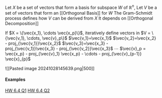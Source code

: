 Let $X$ be a set of vectors that form a basis for subspace $W$ of $\mathbb{R}^n$,
Let $V$ be a set of vectors that form an [[Orthogonal Basis]] for $W$
The Gram-Schmidt process defines how $V$ can be derived from $X$
It depends on [[Orthogonal Decomposition]]

If $X = \{\vec{x_1}, \cdots \vec{x_p}\}$, iteratively define vectors in $V = \{\vec{v_1}, \cdots, \vec{v}_p\}$
$\vec{v_1}=\vec{x_1}$
$\vec{v_2}=\vec{x_2} - proj_{\vec{v_1}}\vec{x_2}$
$\vec{v_3}=\vec{x_3} - proj_{\vec{v_1}}\vec{x_3} -  proj_{\vec{v_2}}\vec{x_3}$
$\cdots$
$\vec{v}_p = \vec{x_p} - proj_{\vec{v}_1} \vec{x_p} - \cdots - proj_{\vec{v}_{p-1}} \vec{x}_{p}$

![[Pasted image 20241028145639.png|500]]

#### Examples
[HW 6.4 Q1](https://www.desmos.com/calculator/gvz8j20fpe)
[HW 6.4 Q2](https://www.desmos.com/calculator/kt2hdrools)

